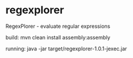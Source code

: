 regexplorer
===========

RegexPlorer - evaluate regular expressions

build:
	mvn clean install assembly:assembly

running:
	java -jar target/regexplorer-1.0.1-jexec.jar 
